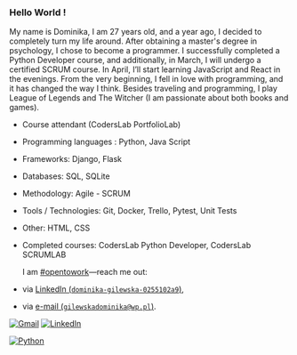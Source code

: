 ### Hello World !
My name is Dominika, I am 27 years old, and a year ago, I decided to completely turn my life around. 
After obtaining a master's degree in psychology, I chose to become a programmer. I successfully 
completed a Python Developer course, and additionally, in March, I will undergo a certified SCRUM 
course. In April, I’ll start learning JavaScript and React in the evenings. From the very beginning, I fell 
in love with programming, and it has changed the way I think. Besides traveling and programming, I play 
League of Legends and The Witcher (I am passionate about both books and games). 
- Course attendant (CodersLab PortfolioLab)
- Programming languages : Python, Java Script
- Frameworks: Django, Flask
- Databases: SQL, SQLite
- Methodology: Agile - SCRUM
- Tools / Technologies: Git, Docker, Trello, Pytest, Unit Tests
- Other: HTML, CSS
- Completed courses: CodersLab Python Developer, CodersLab SCRUMLAB
  
  I am [#opentowork](https://www.linkedin.com/in/dominika-gilewska-0255102a9/)—reach me out:
- via [LinkedIn (`dominika-gilewska-0255102a9`)](https://www.linkedin.com/in/dominika-gilewska-0255102a9/),
- via [e-mail (`gilewskadominika@wp.pl`)](mailto:gilewskadominika@wp.pl).


[![Gmail](https://img.shields.io/badge/gilewskadominika@wp.pl-D14836?logo=gmail&logoColor=white)](mailto:gilewskadominika@wp.pl)
[![LinkedIn](https://img.shields.io/badge/in%2Fgilewskadominika-0255102a9-%230077B5.svg?logo=linkedin&logoColor=white)](https://www.linkedin.com/in/dominika-gilewska-0255102a9/)



[![Python](https://img.shields.io/badge/Python-3776AB?style=for-the-badge&logo=python&logoColor=yellow)](https://shields.io/)
